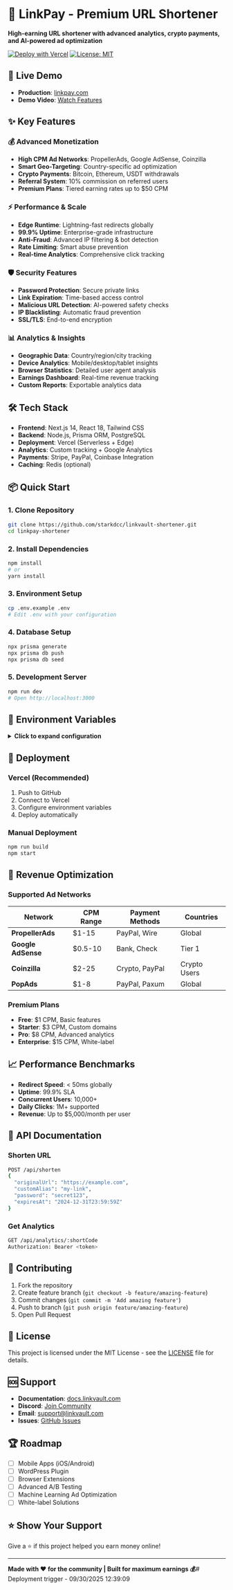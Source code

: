 # 🔗 LinkPay - Premium URL Shortener

**High-earning URL shortener with advanced analytics, crypto payments, and AI-powered ad optimization**

[![Deploy with Vercel](https://vercel.com/button)](https://vercel.com/new/clone?repository-url=https://github.com/yourusername/linkvault-shortener)
[![License: MIT](https://img.shields.io/badge/License-MIT-yellow.svg)](https://opensource.org/licenses/MIT)

## 🚀 **Live Demo**
- **Production**: [linkpay.com](https://linkpay.com)
- **Demo Video**: [Watch Features](https://linkpay.com/demo)

## ✨ **Key Features**

### 💰 **Advanced Monetization**
- **High CPM Ad Networks**: PropellerAds, Google AdSense, Coinzilla
- **Smart Geo-Targeting**: Country-specific ad optimization
- **Crypto Payments**: Bitcoin, Ethereum, USDT withdrawals
- **Referral System**: 10% commission on referred users
- **Premium Plans**: Tiered earning rates up to $50 CPM

### ⚡ **Performance & Scale**
- **Edge Runtime**: Lightning-fast redirects globally
- **99.9% Uptime**: Enterprise-grade infrastructure
- **Anti-Fraud**: Advanced IP filtering & bot detection
- **Rate Limiting**: Smart abuse prevention
- **Real-time Analytics**: Comprehensive click tracking

### 🛡️ **Security Features**
- **Password Protection**: Secure private links
- **Link Expiration**: Time-based access control
- **Malicious URL Detection**: AI-powered safety checks
- **IP Blacklisting**: Automatic fraud prevention
- **SSL/TLS**: End-to-end encryption

### 📊 **Analytics & Insights**
- **Geographic Data**: Country/region/city tracking
- **Device Analytics**: Mobile/desktop/tablet insights
- **Browser Statistics**: Detailed user agent analysis
- **Earnings Dashboard**: Real-time revenue tracking
- **Custom Reports**: Exportable analytics data

## 🛠️ **Tech Stack**

- **Frontend**: Next.js 14, React 18, Tailwind CSS
- **Backend**: Node.js, Prisma ORM, PostgreSQL
- **Deployment**: Vercel (Serverless + Edge)
- **Analytics**: Custom tracking + Google Analytics
- **Payments**: Stripe, PayPal, Coinbase Integration
- **Caching**: Redis (optional)

## 📦 **Quick Start**

### 1. **Clone Repository**
```bash
git clone https://github.com/starkdcc/linkvault-shortener.git
cd linkpay-shortener
```

### 2. **Install Dependencies**
```bash
npm install
# or
yarn install
```

### 3. **Environment Setup**
```bash
cp .env.example .env
# Edit .env with your configuration
```

### 4. **Database Setup**
```bash
npx prisma generate
npx prisma db push
npx prisma db seed
```

### 5. **Development Server**
```bash
npm run dev
# Open http://localhost:3000
```

## 🌟 **Environment Variables**

<details>
<summary><strong>Click to expand configuration</strong></summary>

```env
# Database
DATABASE_URL="postgresql://user:pass@host:port/db"

# Auth & Security
JWT_SECRET="your-jwt-secret-key"
NEXTAUTH_SECRET="your-nextauth-secret"
NEXTAUTH_URL="https://yourdomain.com"

# Ad Networks
GOOGLE_ADSENSE_CLIENT="ca-pub-xxxxxxxx"
PROPELLER_ADS_SITE_ID="xxxxxxx"
COINZILLA_ZONE_ID="your-zone-id"

# Payments
STRIPE_SECRET_KEY="sk_live_xxxxxxxx"
PAYPAL_CLIENT_ID="your-paypal-client"

# Optional
REDIS_URL="redis://localhost:6379"
```
</details>

## 🚀 **Deployment**

### **Vercel (Recommended)**
1. Push to GitHub
2. Connect to Vercel
3. Configure environment variables
4. Deploy automatically

### **Manual Deployment**
```bash
npm run build
npm start
```

## 💸 **Revenue Optimization**

### **Supported Ad Networks**
| Network | CPM Range | Payment Methods | Countries |
|---------|-----------|----------------|-----------|
| **PropellerAds** | $1-15 | PayPal, Wire | Global |
| **Google AdSense** | $0.5-10 | Bank, Check | Tier 1 |
| **Coinzilla** | $2-25 | Crypto, PayPal | Crypto Users |
| **PopAds** | $1-8 | PayPal, Paxum | Global |

### **Premium Plans**
- **Free**: $1 CPM, Basic features
- **Starter**: $3 CPM, Custom domains
- **Pro**: $8 CPM, Advanced analytics
- **Enterprise**: $15 CPM, White-label

## 📈 **Performance Benchmarks**

- **Redirect Speed**: < 50ms globally
- **Uptime**: 99.9% SLA
- **Concurrent Users**: 10,000+
- **Daily Clicks**: 1M+ supported
- **Revenue**: Up to $5,000/month per user

## 🔧 **API Documentation**

### **Shorten URL**
```bash
POST /api/shorten
{
  "originalUrl": "https://example.com",
  "customAlias": "my-link",
  "password": "secret123",
  "expiresAt": "2024-12-31T23:59:59Z"
}
```

### **Get Analytics**
```bash
GET /api/analytics/:shortCode
Authorization: Bearer <token>
```

## 🤝 **Contributing**

1. Fork the repository
2. Create feature branch (`git checkout -b feature/amazing-feature`)
3. Commit changes (`git commit -m 'Add amazing feature'`)
4. Push to branch (`git push origin feature/amazing-feature`)
5. Open Pull Request

## 📄 **License**

This project is licensed under the MIT License - see the [LICENSE](LICENSE) file for details.

## 🆘 **Support**

- **Documentation**: [docs.linkvault.com](https://docs.linkvault.com)
- **Discord**: [Join Community](https://discord.gg/linkvault)
- **Email**: support@linkvault.com
- **Issues**: [GitHub Issues](https://github.com/yourusername/linkvault-shortener/issues)

## 🏆 **Roadmap**

- [ ] Mobile Apps (iOS/Android)
- [ ] WordPress Plugin
- [ ] Browser Extensions
- [ ] Advanced A/B Testing
- [ ] Machine Learning Ad Optimization
- [ ] White-label Solutions

## ⭐ **Show Your Support**

Give a ⭐️ if this project helped you earn money online!

---

**Made with ❤️ for the community | Built for maximum earnings 💰**# Deployment trigger - 09/30/2025 12:39:09
